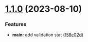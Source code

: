 # [1.1.0](https://github.com/haloivanid/ingress-prime-stat/compare/v1.0.0...v1.1.0) (2023-08-10)


### Features

* **main:** add validation stat ([f58e02d](https://github.com/haloivanid/ingress-prime-stat/commit/f58e02d2ad4c5d03effdf72bfd10d88247851e62))
